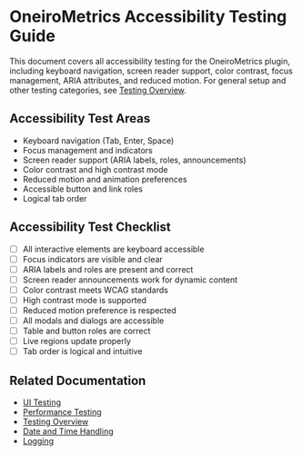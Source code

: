 # OneiroMetrics Accessibility Testing Guide

This document covers all accessibility testing for the OneiroMetrics plugin, including keyboard navigation, screen reader support, color contrast, focus management, ARIA attributes, and reduced motion. For general setup and other testing categories, see [Testing Overview](./testing-overview.md).

## Accessibility Test Areas
- Keyboard navigation (Tab, Enter, Space)
- Focus management and indicators
- Screen reader support (ARIA labels, roles, announcements)
- Color contrast and high contrast mode
- Reduced motion and animation preferences
- Accessible button and link roles
- Logical tab order

## Accessibility Test Checklist
- [ ] All interactive elements are keyboard accessible
- [ ] Focus indicators are visible and clear
- [ ] ARIA labels and roles are present and correct
- [ ] Screen reader announcements work for dynamic content
- [ ] Color contrast meets WCAG standards
- [ ] High contrast mode is supported
- [ ] Reduced motion preference is respected
- [ ] All modals and dialogs are accessible
- [ ] Table and button roles are correct
- [ ] Live regions update properly
- [ ] Tab order is logical and intuitive

## Related Documentation
- [UI Testing](./ui-testing.md)
- [Performance Testing](./performance-testing.md)
- [Testing Overview](./testing-overview.md)
- [Date and Time Handling](../implementation/date-time.md)
- [Logging](../implementation/logging.md) 